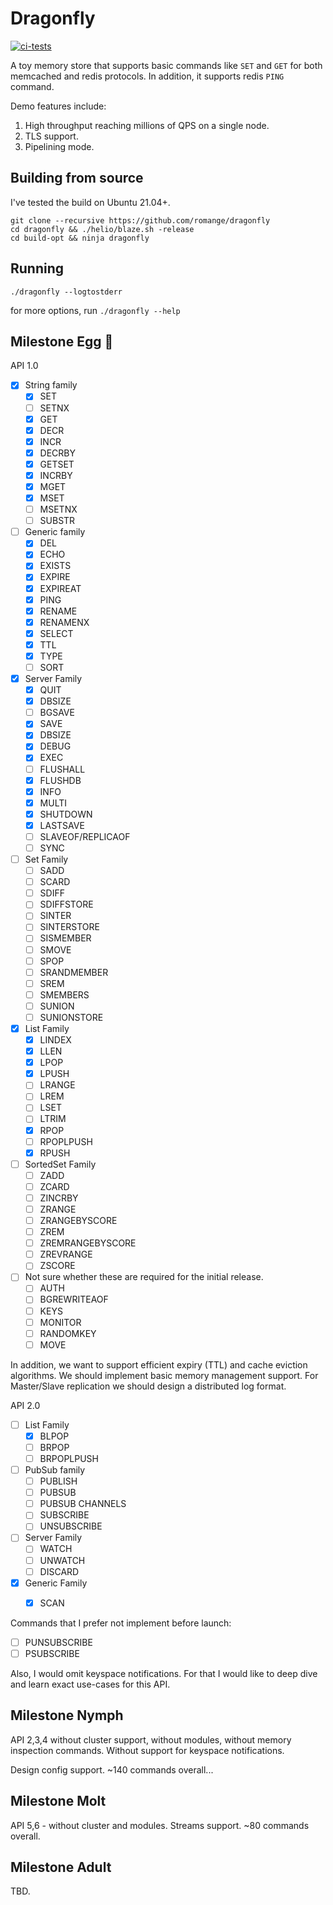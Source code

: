 # Dragonfly

[![ci-tests](https://github.com/romange/dragonfly/actions/workflows/ci.yml/badge.svg)](https://github.com/romange/dragonfly/actions/workflows/ci.yml)

A toy memory store that supports basic commands like `SET` and `GET` for both memcached and redis protocols. In addition, it supports redis `PING` command.

Demo features include:
1. High throughput reaching millions of QPS on a single node.
2. TLS support.
3. Pipelining mode.

## Building from source
I've tested the build on Ubuntu 21.04+.


```
git clone --recursive https://github.com/romange/dragonfly
cd dragonfly && ./helio/blaze.sh -release
cd build-opt && ninja dragonfly

```

## Running

```
./dragonfly --logtostderr
```

for more options, run `./dragonfly --help`

## Milestone Egg 🥚

API 1.0
- [X] String family
  - [X] SET
  - [ ] SETNX
  - [X] GET
  - [X] DECR
  - [X] INCR
  - [X] DECRBY
  - [X] GETSET
  - [X] INCRBY
  - [X] MGET
  - [X] MSET
  - [ ] MSETNX
  - [ ] SUBSTR
- [ ] Generic family
  - [X] DEL
  - [X] ECHO
  - [X] EXISTS
  - [X] EXPIRE
  - [X] EXPIREAT
  - [X] PING
  - [X] RENAME
  - [X] RENAMENX
  - [X] SELECT
  - [X] TTL
  - [X] TYPE
  - [ ] SORT
- [X] Server Family
  - [X] QUIT
  - [X] DBSIZE
  - [ ] BGSAVE
  - [X] SAVE
  - [X] DBSIZE
  - [X] DEBUG
  - [X] EXEC
  - [ ] FLUSHALL
  - [X] FLUSHDB
  - [X] INFO
  - [X] MULTI
  - [X] SHUTDOWN
  - [X] LASTSAVE
  - [ ] SLAVEOF/REPLICAOF
  - [ ] SYNC
- [ ] Set Family
  - [ ] SADD
  - [ ] SCARD
  - [ ] SDIFF
  - [ ] SDIFFSTORE
  - [ ] SINTER
  - [ ] SINTERSTORE
  - [ ] SISMEMBER
  - [ ] SMOVE
  - [ ] SPOP
  - [ ] SRANDMEMBER
  - [ ] SREM
  - [ ] SMEMBERS
  - [ ] SUNION
  - [ ] SUNIONSTORE
- [X] List Family
  - [X] LINDEX
  - [X] LLEN
  - [X] LPOP
  - [X] LPUSH
  - [ ] LRANGE
  - [ ] LREM
  - [ ] LSET
  - [ ] LTRIM
  - [X] RPOP
  - [ ] RPOPLPUSH
  - [X] RPUSH
- [ ] SortedSet Family
  - [ ] ZADD
  - [ ] ZCARD
  - [ ] ZINCRBY
  - [ ] ZRANGE
  - [ ] ZRANGEBYSCORE
  - [ ] ZREM
  - [ ] ZREMRANGEBYSCORE
  - [ ] ZREVRANGE
  - [ ] ZSCORE
- [ ] Not sure whether these are required for the initial release.
  - [ ] AUTH
  - [ ] BGREWRITEAOF
  - [ ] KEYS
  - [ ] MONITOR
  - [ ] RANDOMKEY
  - [ ] MOVE

In addition, we want to support efficient expiry (TTL) and cache eviction algorithms.
We should implement basic memory management support. For Master/Slave replication we should design
a distributed log format.

API 2.0
- [ ] List Family
  - [X] BLPOP
  - [ ] BRPOP
  - [ ] BRPOPLPUSH
- [ ] PubSub family
  - [ ] PUBLISH
  - [ ] PUBSUB
  - [ ] PUBSUB CHANNELS
  - [ ] SUBSCRIBE
  - [ ] UNSUBSCRIBE
- [ ] Server Family
  - [ ] WATCH
  - [ ] UNWATCH
  - [ ] DISCARD
- [X] Generic Family
  - [X] SCAN


Commands that I prefer not implement before launch:
  - [ ] PUNSUBSCRIBE
  - [ ] PSUBSCRIBE

Also, I would omit keyspace notifications. For that I would like to deep dive and learn
exact use-cases for this API.

## Milestone Nymph
API 2,3,4 without cluster support, without modules, without memory inspection commands.
Without support for keyspace notifications.

Design config support. ~140 commands overall...
## Milestone Molt
API 5,6 - without cluster and modules. Streams support. ~80 commands overall.
## Milestone Adult
TBD.